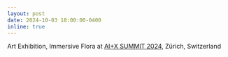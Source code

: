 ```yaml
---
layout: post
date: 2024-10-03 18:00:00-0400
inline: true
---
```


Art Exhibition, Immersive Flora at [AI+X SUMMIT 2024](https://www.plusx.ai/), Zürich, Switzerland